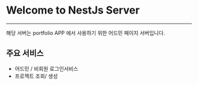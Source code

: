 # Welcome to NestJs Server 
*** 
해당 서버는 portfolio APP 에서 사용하기 위한 어드민 페이지 서버입니다.


## 주요 서비스
* 어드민 / 비회원 로그인서비스 
* 프로젝트 조회/ 생성 
